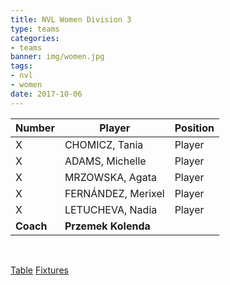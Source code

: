 ```yaml
---
title: NVL Women Division 3
type: teams
categories:
- teams
banner: img/women.jpg
tags:
- nvl
- women
date: 2017-10-06
---
```


Number 	  | Player 			   | Position
---- 	  | ------ 			   | --------
X 		  | CHOMICZ, Tania 	   | Player
X 		  | ADAMS, Michelle    | Player
X 		  | MRZOWSKA, Agata    | Player
X 		  | FERNÁNDEZ, Merixel | Player
X 		  | LETUCHEVA, Nadia   | Player
**Coach** | **Przemek Kolenda**

<br/>

<a href="https://www.volleyballengland.org/competitions/national_volleyball_league/league_tables?comp=VE1&season=VE83036551&division=VE14714842" class="results">Table</a>
<a href="https://www.volleyballengland.org/competitions/national_volleyball_league/fixtures?season=VE83036551&division=VE14714842&teamID=BHA062377&month=all&sr=0" class="results">Fixtures</a>
